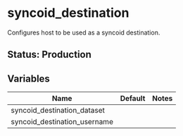 # syncoid_destination

Configures host to be used as a syncoid destination.

## Status: Production

## Variables

| Name                         | Default | Notes |
|------------------------------|---------|-------|
| syncoid_destination_dataset  |         |       |
| syncoid_destination_username |         |       |
